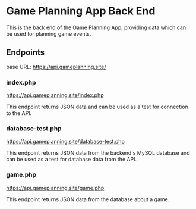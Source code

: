 # Game Planning App Back End

This is the back end of the Game Planning App, providing data which can be used for planning game events.

## Endpoints

base URL: https://api.gameplanning.site/

### index.php

https://api.gameplanning.site/index.php

This endpoint returns JSON data and can be used as a test for connection to the API.

### database-test.php

https://api.gameplanning.site/database-test.php

This endpoint returns JSON data from the backend's MySQL database and can be used as a test for database data from the API.

### game.php

https://api.gameplanning.site/game.php

This endpoint returns JSON data from the database about a game.
